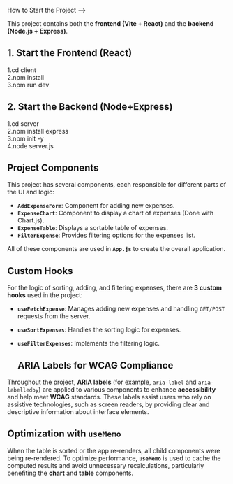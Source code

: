 How to Start the Project -->

This project contains both the **frontend (Vite + React)** and the **backend (Node.js + Express)**.

##  1. Start the Frontend (React)
1.cd client  
2.npm install  
3.npm run dev

##  2. Start the Backend (Node+Express)
1.cd server  
2.npm install express  
3.npm init -y  
4.node server.js  

## Project Components
This project has several components, each responsible for different parts of the UI and logic:

- **`AddExpenseForm`**: Component for adding new expenses.
- **`ExpenseChart`**: Component to display a chart of expenses (Done with Chart.js).
- **`ExpenseTable`**: Displays a sortable table of expenses.
- **`FilterExpense`**: Provides filtering options for the expenses list.

All of these components are used in **`App.js`** to create the overall application.

## Custom Hooks
For the logic of sorting, adding, and filtering expenses, there are **3 custom hooks** used in the project:

- **`useFetchExpense`**: Manages adding new expenses and handling `GET/POST` requests from the server.
- **`useSortExpenses`**: Handles the sorting logic for expenses.
- **`useFilterExpenses`**: Implements the filtering logic.

  ## ARIA Labels for WCAG Compliance

Throughout the project, **ARIA labels** (for example, `aria-label` and `aria-labelledby`) are applied to various components to enhance **accessibility** and help meet **WCAG** standards. These labels assist users who rely on assistive technologies, such as screen readers, by providing clear and descriptive information about interface elements.


## Optimization with `useMemo`
When the table is sorted or the app re-renders, all child components were being re-rendered. To optimize performance, **`useMemo`** is used to cache the computed results and avoid unnecessary recalculations, particularly benefiting the **chart** and **table** components.
